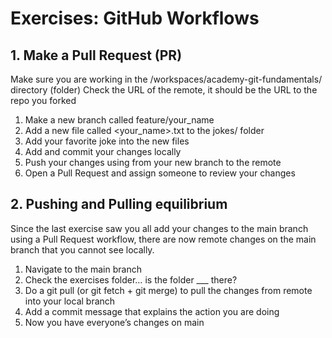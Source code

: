 # Exercises: GitHub Workflows

## 1. Make a Pull Request (PR)

Make sure you are working in the /workspaces/academy-git-fundamentals/ directory (folder)
Check the URL of the remote, it should be the URL to the repo you forked
1. Make a new branch called feature/your_name
1. Add a new file called <your_name>.txt to the jokes/ folder
1. Add your favorite joke into the new files
1. Add and commit your changes locally
1. Push your changes using from your new branch to the remote
1. Open a Pull Request and assign someone to review your changes

## 2. Pushing and Pulling equilibrium

Since the last exercise saw you all add your changes to the main branch using a Pull Request workflow, there are now remote changes on the main branch that you cannot see locally.

1. Navigate to the main branch
1. Check the exercises folder… is the folder ___ there?
1. Do a git pull (or git fetch + git merge) to pull the changes from remote into your local branch
1. Add a commit message that explains the action you are doing
1. Now you have everyone’s changes on main
